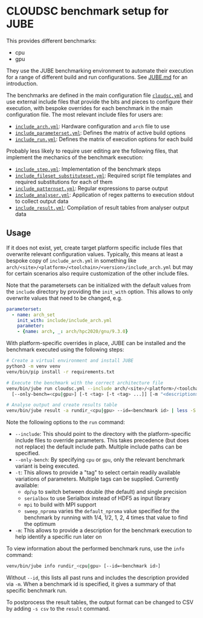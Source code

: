 # CLOUDSC benchmark setup for JUBE

This provides different benchmarks:

- cpu
- gpu

They use the JUBE benchmarking environment to automate their execution for a
range of different build and run configurations. See [JUBE.md](JUBE.md) for
an introduction.

The benchmarks are defined in the main configuration file
[`cloudsc.yml`](cloudsc.yml) and use external include files that provide the
bits and pieces to configure their execution, with bespoke overrides for each
benchmark in the main configuration file. The most relevant include files for
users are:

- [`include_arch.yml`](include/include_arch.yml):
  Hardware configuration and `arch` file to use
- [`include_parameterset.yml`](include/include_parameters.yml):
  Defines the matrix of active build options
- [`include_run.yml`](include/include_run.yml):
  Defines the matrix of execution options for each build

Probably less likely to require user editing are the following files, that
implement the mechanics of the benchmark execution:

- [`include_step.yml`](include/include_step.yml):
  Implementation of the benchmark steps
- [`include_fileset_substituteset.yml`](include/include_fileset_substituteset.yml):
  Required script file templates and required substitutions for each of them
- [`include_patternset.yml`](include/include_patternset.yml):
  Regular expressions to parse output
- [`include_analyser.yml`](include/include_analyser.yml):
  Application of regex patterns to execution stdout to collect output data
- [`include_result.yml`](include/include_result.yml):
  Compilation of result tables from analyser output data

## Usage

If it does not exist, yet, create target platform specific include files that
overwrite relevant configuration values. Typically, this means at least a
bespoke copy of `include_arch.yml` in something like
`arch/<site>/<platform>/<toolchain>/<version>/include_arch.yml` but may for certain
scenarios also require customization of the other include files.

Note that the parametersets can be initialized with the default values from the
`include` directory by providing the `init_with` option. This allows to only
overwrite values that need to be changed, e.g.

```yaml
parameterset:
  - name: arch_set
    init_with: include/include_arch.yml
    parameter:
    - {name: arch, _: arch/hpc2020/gnu/9.3.0}
```

With platform-specific overrides in place, JUBE can be installed and the benchmark
executed using the following steps:

```bash
# Create a virtual environment and install JUBE
python3 -m venv venv
venv/bin/pip install -r requirements.txt

# Execute the benchmark with the correct architecture file
venv/bin/jube run cloudsc.yml --include arch/<site>/<platform>/<toolchain>/<version> \
  [--only-bench=<cpu|gpu>] [-t <tag> [-t <tag> ...]] [-m "<description>"]

# Analyse output and create results table
venv/bin/jube result -a rundir_<cpu|gpu> --id=<benchmark id> | less -S
```

Note the following options to the `run` command:

- `--include`: This should point to the directory with the platform-specific
  include files to override parameters. This takes precedence (but does not
  replace) the default include path. Multiple include paths can be specified.
- `--only-bench`: By specifying `cpu` or `gpu`, only the relevant benchmark
  variant is being executed.
- `-t`: This allows to provide a "tag" to select certain readily available
  variations of parameters. Multiple tags can be supplied. Currently available:
  - `dp`/`sp` to switch between double (the default) and single precision
  - `serialbox` to use Serialbox instead of HDF5 as input library
  - `mpi` to build with MPI support
  - `sweep_nproma` varies the `default_nproma` value specified for the benchmark
    by running with 1/4, 1/2, 1, 2, 4 times that value to find the optimum
- `-m`: This allows to provide a description for the benchmark execution to
  help identify a specific run later on

To view information about the performed benchmark runs, use the `info` command:

```bash
venv/bin/jube info rundir_<cpu|gpu> [--id=<benchmark id>]
```

Without `--id`, this lists all past runs and includes the description provided
via `-m`. When a benchmark id is specified, it gives a summary of that specific
benchmark run.

To postprocess the result tables, the output format can be changed to CSV by
adding `-s csv` to the `result` command.
